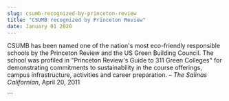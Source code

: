 ```yaml
---
slug: csumb-recognized-by-princeton-review
title: "CSUMB recognized by Princeton Review"
date: January 01 2020
---
```


 
<p>
  CSUMB has been named one of the nation's most eco-friendly responsible schools
  by the Princeton Review and the US Green Building Council. The school was
  profiled in "Princeton Review's Guide to 311 Green Colleges" for demonstrating
  commitments to sustainability in the course offerings, campus infrastructure,
  activities and career preparation. – <em>The Salinas Californian</em>, April
  20, 2011
</p>
```
